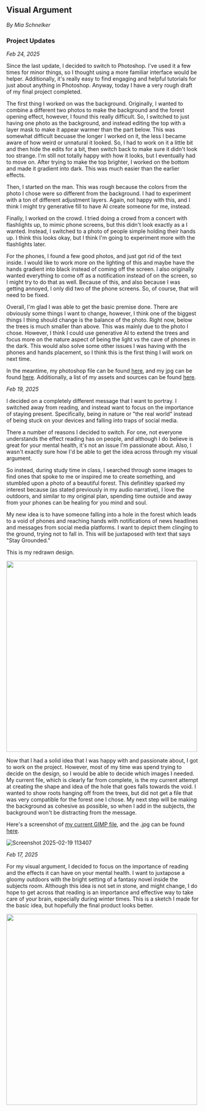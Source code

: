 <h2> Visual Argument </h2>
<i> By Mia Schnelker </i>


<h3> Project Updates </h3>

<i> Feb 24, 2025 </i>

Since the last update, I decided to switch to Photoshop. I've used it a few times for minor things, so I thought using a more familiar interface would be helper. Additionally, it's really easy to find engaging and helpful tutorials for just about anything in Photoshop. Anyway, today I have a very rough draft of my final project completed.

The first thing I worked on was the background. Originally, I wanted to combine a different two photos to make the background and the forest opening effect, however, I found this really difficult. So, I switched to just having one photo as the background, and instead editing the top with a layer mask to make it appear warmer than the part below. This was somewhat difficult becuase the longer I worked on it, the less I became aware of how weird or unnatural it looked. So, I had to work on it a little bit and then hide the edits for a bit, then switch back to make sure it didn't look too strange. I'm still not totally happy with how it looks, but I eventually had to move on. After trying to make the top brighter, I worked on the bottom and made it gradient into dark. This was much easier than the earlier effects. 

Then, I started on the man. This was rough because the colors from the photo I chose were so different from the background. I had to experiment with a ton of different adjustment layers. Again, not happy with this, and I think I might try generative fill to have AI create someone for me, instead.

Finally, I worked on the crowd. I tried doing a crowd from a concert with flashlights up, to mimic phone screens, but this didn't look exactly as a I wanted. Instead, I switched to a photo of people simple holding their hands up. I think this looks okay, but I think I'm going to experiment more with the flashlights later. 

For the phones, I found a few good photos, and just got rid of the text inside. I would like to work more on the lighting of this and maybe have the hands gradient into black instead of coming off the screen. I also originally wanted everything to come off as a notification instead of on the screen, so I might try to do that as well. Because of this, and also because I was getting annoyed, I only did two of the phone screens. So, of course, that will need to be fixed. 

Overall, I'm glad I was able to get the basic premise done. There are obviously some things I want to change, however, I think one of the biggest things I thing should change is the balance of the photo. Right now, below the trees is much smaller than above. This was mainly due to the photo I chose. However, I think I could use generative AI to extend the trees and focus more on the nature aspect of being the light vs the cave of phones in the dark. This would also solve some other issues I was having with the phones and hands placement, so I think this is the first thing I will work on next time.

In the meantime, my photoshop file can be found <a href = "https://github.com/mschnelk/visual-argument-2025spring/blob/main/stay_grounded.psd">here</a>, and my jpg can be found <a href = "https://github.com/mschnelk/visual-argument-2025spring/blob/main/stay_grounded.jpg">here</a>. Additionally, a list of my assets and sources can be found <a href = "https://github.com/mschnelk/visual-argument-2025spring/blob/main/CREDITS.md">here</a>.

<i> Feb 19, 2025 </i>

I decided on a completely different message that I want to portray. I switched away from reading, and instead want to focus on the importance of
staying present. Specifically, being in nature or "the real world" instead of being stuck on your devices and falling into traps of social media. 

There a number of reasons I decided to switch. For one, not everyone understands the effect reading has on people, and although I do believe
is great for your mental health, it's not an issue I'm passionate about. Also, I wasn't exactly sure how I'd be able to get the idea across through my visual argument. 

So instead, during study time in class, I searched through some images to find ones that spoke to me or inspired me to create something, and stumbled upon a photo of 
a beautiful forest. This definitley sparked my interest because (as stated previously in my audio narrative), I love the outdoors, and similar to my original plan, spending time 
outside and away from your phones can be healing for you mind and soul. 

My new idea is to have someone falling into a hole in the forest which leads to a void of phones and reaching hands with notifications of news headlines and messages from social media platforms. 
I want to depict them clinging to the ground, trying not to fall in. This will be juxtaposed with text that says "Stay Grounded." 

This is my redrawn design.

<img src ="https://github.com/user-attachments/assets/3812f216-fc58-41d4-bc8b-e1cb60da2d57" width = 500px>

Now that I had a solid idea that I was happy with and passionate about, I got to work on the project. However, most of my time was spend trying to decide on the design, so I would be able to decide which images I needed. My current file, which is clearly far from complete, is the my current attempt at creating the shape and idea of the hole that goes falls towards the void. I wanted to show roots hanging off from the trees, but did not get a file that was very compatible for the forest one I chose. My next step will be making the background as cohesive as possible, so when I add in the subjects, the background won't be distracting from the message.

Here's a screenshot of <a href = "https://github.com/mschnelk/visual-argument-2025spring/blob/main/stay_grounded.xcf">my current GIMP file</a>, and the .jpg can be found <a href = "https://github.com/mschnelk/visual-argument-2025spring/blob/main/stay_grounded.jpg">here</a>.

![Screenshot 2025-02-19 113407](https://github.com/user-attachments/assets/92caa911-af97-474e-a418-96d638fed5dd)



<i>Feb 17, 2025</i>

For my visual argument, I decided to focus on the importance of reading and the effects it can have on your mental health. 
I want to juxtapose a gloomy outdoors with the bright setting of a fantasy novel inside the subjects room. Although this idea
is not set in stone, and might change, I do hope to get across that reading is an importance and effective way to take care
of your brain, especially during winter times. This is a sketch I made for the basic idea, but hopefully the final product looks better.



<img src = "https://github.com/user-attachments/assets/82e5e252-9221-4b95-a730-081216653583" width = 500px>
